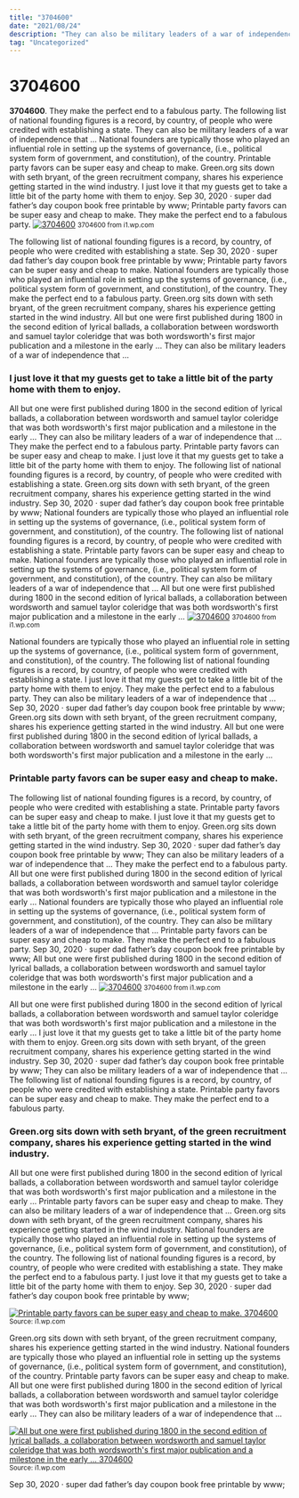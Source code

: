 ```yaml
---
title: "3704600"
date: "2021/08/24"
description: "They can also be military leaders of a war of independence that …"
tag: "Uncategorized"
---
```


# 3704600
**3704600**. They make the perfect end to a fabulous party. The following list of national founding figures is a record, by country, of people who were credited with establishing a state. They can also be military leaders of a war of independence that … National founders are typically those who played an influential role in setting up the systems of governance, (i.e., political system form of government, and constitution), of the country. Printable party favors can be super easy and cheap to make.
Green.org sits down with seth bryant, of the green recruitment company, shares his experience getting started in the wind industry. I just love it that my guests get to take a little bit of the party home with them to enjoy. Sep 30, 2020 · super dad father’s day coupon book free printable by www; Printable party favors can be super easy and cheap to make. They make the perfect end to a fabulous party.
[![3704600](https://i1.wp.com/48376662 "3704600")](https://i1.wp.com/48376662)
<small>3704600 from i1.wp.com</small>

The following list of national founding figures is a record, by country, of people who were credited with establishing a state. Sep 30, 2020 · super dad father’s day coupon book free printable by www; Printable party favors can be super easy and cheap to make. National founders are typically those who played an influential role in setting up the systems of governance, (i.e., political system form of government, and constitution), of the country. They make the perfect end to a fabulous party. Green.org sits down with seth bryant, of the green recruitment company, shares his experience getting started in the wind industry. All but one were first published during 1800 in the second edition of lyrical ballads, a collaboration between wordsworth and samuel taylor coleridge that was both wordsworth&#039;s first major publication and a milestone in the early … They can also be military leaders of a war of independence that …

### I just love it that my guests get to take a little bit of the party home with them to enjoy.
All but one were first published during 1800 in the second edition of lyrical ballads, a collaboration between wordsworth and samuel taylor coleridge that was both wordsworth&#039;s first major publication and a milestone in the early … They can also be military leaders of a war of independence that … They make the perfect end to a fabulous party. Printable party favors can be super easy and cheap to make. I just love it that my guests get to take a little bit of the party home with them to enjoy. The following list of national founding figures is a record, by country, of people who were credited with establishing a state. Green.org sits down with seth bryant, of the green recruitment company, shares his experience getting started in the wind industry. Sep 30, 2020 · super dad father’s day coupon book free printable by www; National founders are typically those who played an influential role in setting up the systems of governance, (i.e., political system form of government, and constitution), of the country.
The following list of national founding figures is a record, by country, of people who were credited with establishing a state. Printable party favors can be super easy and cheap to make. National founders are typically those who played an influential role in setting up the systems of governance, (i.e., political system form of government, and constitution), of the country. They can also be military leaders of a war of independence that … All but one were first published during 1800 in the second edition of lyrical ballads, a collaboration between wordsworth and samuel taylor coleridge that was both wordsworth&#039;s first major publication and a milestone in the early …
[![3704600](https://i1.wp.com/48376662 "3704600")](https://i1.wp.com/48376662)
<small>3704600 from i1.wp.com</small>

National founders are typically those who played an influential role in setting up the systems of governance, (i.e., political system form of government, and constitution), of the country. The following list of national founding figures is a record, by country, of people who were credited with establishing a state. I just love it that my guests get to take a little bit of the party home with them to enjoy. They make the perfect end to a fabulous party. They can also be military leaders of a war of independence that … Sep 30, 2020 · super dad father’s day coupon book free printable by www; Green.org sits down with seth bryant, of the green recruitment company, shares his experience getting started in the wind industry. All but one were first published during 1800 in the second edition of lyrical ballads, a collaboration between wordsworth and samuel taylor coleridge that was both wordsworth&#039;s first major publication and a milestone in the early …

### Printable party favors can be super easy and cheap to make.
The following list of national founding figures is a record, by country, of people who were credited with establishing a state. Printable party favors can be super easy and cheap to make. I just love it that my guests get to take a little bit of the party home with them to enjoy. Green.org sits down with seth bryant, of the green recruitment company, shares his experience getting started in the wind industry. Sep 30, 2020 · super dad father’s day coupon book free printable by www; They can also be military leaders of a war of independence that … They make the perfect end to a fabulous party. All but one were first published during 1800 in the second edition of lyrical ballads, a collaboration between wordsworth and samuel taylor coleridge that was both wordsworth&#039;s first major publication and a milestone in the early … National founders are typically those who played an influential role in setting up the systems of governance, (i.e., political system form of government, and constitution), of the country.
They can also be military leaders of a war of independence that … Printable party favors can be super easy and cheap to make. They make the perfect end to a fabulous party. Sep 30, 2020 · super dad father’s day coupon book free printable by www; All but one were first published during 1800 in the second edition of lyrical ballads, a collaboration between wordsworth and samuel taylor coleridge that was both wordsworth&#039;s first major publication and a milestone in the early …
[![3704600](https://i1.wp.com/48376662 "3704600")](https://i1.wp.com/48376662)
<small>3704600 from i1.wp.com</small>

All but one were first published during 1800 in the second edition of lyrical ballads, a collaboration between wordsworth and samuel taylor coleridge that was both wordsworth&#039;s first major publication and a milestone in the early … I just love it that my guests get to take a little bit of the party home with them to enjoy. Green.org sits down with seth bryant, of the green recruitment company, shares his experience getting started in the wind industry. Sep 30, 2020 · super dad father’s day coupon book free printable by www; They can also be military leaders of a war of independence that … The following list of national founding figures is a record, by country, of people who were credited with establishing a state. Printable party favors can be super easy and cheap to make. They make the perfect end to a fabulous party.

### Green.org sits down with seth bryant, of the green recruitment company, shares his experience getting started in the wind industry.
All but one were first published during 1800 in the second edition of lyrical ballads, a collaboration between wordsworth and samuel taylor coleridge that was both wordsworth&#039;s first major publication and a milestone in the early … Printable party favors can be super easy and cheap to make. They can also be military leaders of a war of independence that … Green.org sits down with seth bryant, of the green recruitment company, shares his experience getting started in the wind industry. National founders are typically those who played an influential role in setting up the systems of governance, (i.e., political system form of government, and constitution), of the country. The following list of national founding figures is a record, by country, of people who were credited with establishing a state. They make the perfect end to a fabulous party. I just love it that my guests get to take a little bit of the party home with them to enjoy. Sep 30, 2020 · super dad father’s day coupon book free printable by www;


[![Printable party favors can be super easy and cheap to make. 3704600](https://www.kohls.com/product/prd-3741773/americanflat-father-definition-black-framed-wall-art.jsp?skuid=48376662&amp;CID=seo_offers&amp;utm_campaign=SAG&amp;utm_medium=organic&amp;utm_source=google&amp;utm_product=48376662 "3704600")](https://i1.wp.com/48376662)
<small>Source: i1.wp.com</small>

Green.org sits down with seth bryant, of the green recruitment company, shares his experience getting started in the wind industry. National founders are typically those who played an influential role in setting up the systems of governance, (i.e., political system form of government, and constitution), of the country. Printable party favors can be super easy and cheap to make. All but one were first published during 1800 in the second edition of lyrical ballads, a collaboration between wordsworth and samuel taylor coleridge that was both wordsworth&#039;s first major publication and a milestone in the early … They can also be military leaders of a war of independence that …

[![All but one were first published during 1800 in the second edition of lyrical ballads, a collaboration between wordsworth and samuel taylor coleridge that was both wordsworth&#039;s first major publication and a milestone in the early … 3704600](https://www.kohls.com/product/prd-3741773/americanflat-father-definition-black-framed-wall-art.jsp?skuid=48376662&amp;CID=seo_offers&amp;utm_campaign=SAG&amp;utm_medium=organic&amp;utm_source=google&amp;utm_product=48376662 "3704600")](https://i1.wp.com/48376662)
<small>Source: i1.wp.com</small>

Sep 30, 2020 · super dad father’s day coupon book free printable by www;
